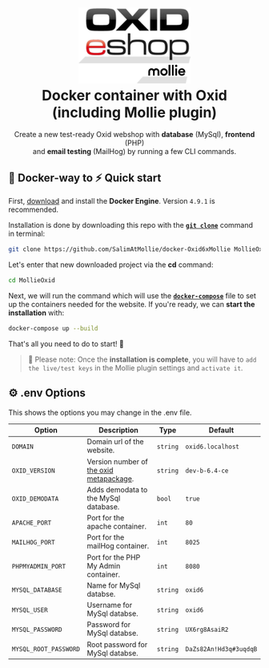 <h1 align="center">
  <img alt="mollie Oxid logo" src="./Oxid6xMollie.png" width="224px"/><br/>
  Docker container with Oxid (including Mollie plugin)
</h1>
<p align="center">Create a new test-ready Oxid webshop with <b>database</b> (MySql), <b>frontend</b> (PHP)<br/>and <b>email testing</b> (MailHog) by running a few CLI commands.

## 🐳 Docker-way to ⚡️ Quick start

First, [download](https://docs.docker.com/engine/install/) and install the **Docker Engine**. Version `4.9.1` is recommended.

Installation is done by downloading this repo with the **[`git clone`](https://git-scm.com/docs/git-clone)** command in terminal:

```bash
git clone https://github.com/SalimAtMollie/docker-Oxid6xMollie MollieOxid
```

Let's enter that new downloaded project via the **cd** command:

```bash
cd MollieOxid
```

Next, we will run the command which will use the **[`docker-compose`](https://docs.docker.com/compose/)** file to set up the containers needed for the website. If you're ready, we can **start the installation** with:

```bash
docker-compose up --build
```

That's all you need to do to start! 🎉

> 🔔 Please note: Once the **installation is complete**, you will have to `add the live/test keys` in the Mollie plugin settings and `activate it`.

## ⚙️ .env Options

This shows the options you may change in the .env file.


| Option | Description                                              | Type   | Default |
|--------|----------------------------------------------------------|--------|---------|
| `DOMAIN`   | Domain url of the website. | `string` | `oxid6.localhost` |
| `OXID_VERSION`   | Version number of [the oxid metapackage](https://packagist.org/packages/oxid-esales/oxideshop-metapackage-ce). | `string` | `dev-b-6.4-ce` |
| `OXID_DEMODATA`   | Adds demodata to the MySql database. | `bool` | `true` |
| `APACHE_PORT`   | Port for the apache container. | `int` | `80` |
| `MAILHOG_PORT`   | Port for the mailHog container. | `int` | `8025` |
| `PHPMYADMIN_PORT`   | Port for the PHP My Admin container. | `int` | `8080` |
| `MYSQL_DATABASE`   | Name for MySql databse. | `string` | `oxid6` |
| `MYSQL_USER`   | Username for MySql databse. | `string` | `oxid6` |
| `MYSQL_PASSWORD`   | Password for MySql databse. | `string` | `UX6rg8AsaiR2` |
| `MYSQL_ROOT_PASSWORD`   | Root password for MySql databse. | `string` | `DaZs82An!Hd3q#3uqdqB` |
